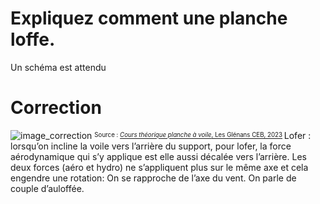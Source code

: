 ﻿# Expliquez comment une planche loffe.
Un schéma est attendu

# Correction

![image_correction](./images/aulofee_abattee.png)
<sup><sub>Source : [*Cours théorique planche à voile*, Les Glénans CEB, 2023](https://encadrementbenevole.glenans.asso.fr/wp-content/uploads/2023/07/Cours-theorique-PAV-Version-1.pdf) </sub></sup>
Lofer : lorsqu’on incline la voile vers l’arrière du support, pour lofer, la force aérodynamique qui s’y applique est elle aussi décalée vers l’arrière. Les deux forces (aéro et hydro) ne s’appliquent plus sur le même axe et cela engendre une rotation: On se rapproche de l’axe du vent. On parle de couple d’auloffée. 